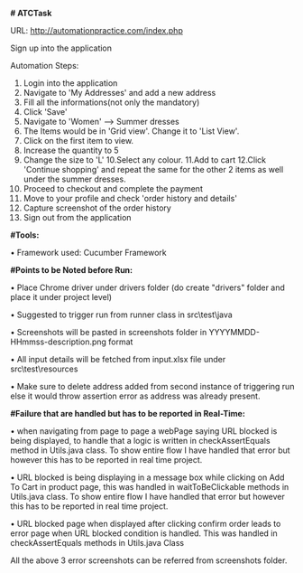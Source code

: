 **# ATCTask**

URL: http://automationpractice.com/index.php

Sign up into the application

Automation Steps:

1. Login into the application
2. Navigate to 'My Addresses' and add a new address
3. Fill all the informations(not only the mandatory)
4. Click 'Save'
5. Navigate to 'Women' --> Summer dresses
6. The Items would be in 'Grid view'. Change it to 'List View'.
7. Click on the first item to view.
8. Increase the quantity to 5
9. Change the size to 'L'
10.Select any colour. 
11.Add to cart
12.Click 'Continue shopping' and repeat the same for the other 2 items as well under the summer dresses.
13. Proceed to checkout and complete the payment
14. Move to your profile and check 'order history and details'
15. Capture screenshot of the order history
16. Sign out from the application


**#Tools:**

• Framework used: Cucumber Framework

**#Points to be Noted before Run:**

• Place Chrome driver under drivers folder (do create "drivers" folder and place it under project level)

• Suggested to trigger run from runner class in src\test\java

• Screenshots will be pasted in screenshots folder in YYYYMMDD-HHmmss-description.png format

• All input details will be fetched from input.xlsx file under src\test\resources

• Make sure to delete address added from second instance of triggering run else it would throw assertion error as address was already present.

 

**#Failure that are handled but has to be reported in Real-Time:**

• when navigating from page to page a webPage saying URL blocked is being displayed, to handle that a logic is written in checkAssertEquals method in Utils.java class. To show entire flow I have handled that error but however this has to be reported in real time project.
	
• URL blocked is being displaying in a message box while clicking on Add To Cart in product page, this was handled in waitToBeClickable methods in Utils.java class. To show entire flow I have handled that error but however this has to be reported in real time project.

• URL blocked page when displayed after clicking confirm order leads to error page when URL blocked condition is handled. This was handled in checkAssertEquals methods in Utils.java Class

All the above 3 error screenshots can be referred from screenshots folder.
